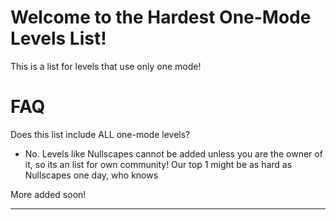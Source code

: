# Welcome to the Hardest One-Mode Levels List!
This is a list for levels that use only one mode!

# FAQ
Does this list include ALL one-mode levels?

- No. Levels like Nullscapes cannot be added unless you are the owner of it, so its an list for own community! Our top 1 might be as hard as Nullscapes one day, who knows

More added soon!

---
